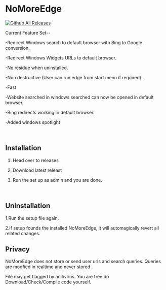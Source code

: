 # NoMoreEdge
[![Github All Releases](https://img.shields.io/github/downloads/HarshalKudale/NoMoreEdge/total.svg)]()

Current Feature Set--

-Redirect Windows search to default browser with Bing to Google conversion.

-Redirect Windows Widgets URLs to default browser.

-No residue when uninstalled.

-Non destructive (User can run edge from start menu if required).

-Fast

-Website searched in windows searched can now be opened in default browser.

-Bing redirects working in default browser.

-Added windows spotlight

<br>

## Installation

1. Head over to releases

2. Download latest releast

3. Run the set up as admin and you are done.


<br>

## Uninstallation
1.Run the setup file again.

2.If setup founds the installed NoMoreEdge, it will automagically revert all related changes.

## Privacy

NoMoreEdge does not store or send user urls and search queries. Queries are modfied in realtime and never stored .

File may get flagged by anitivirus. You are free do Download/Check/Compile code yourself.

